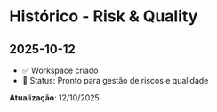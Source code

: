 # Histórico - Risk & Quality

## 2025-10-12
- ✅ Workspace criado
- 📝 Status: Pronto para gestão de riscos e qualidade

**Atualização**: 12/10/2025
